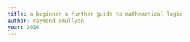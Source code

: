 ```yaml
---
title: a beginner s further guide to mathematical logic
author: raymond smullyan
year: 2016
---
```

